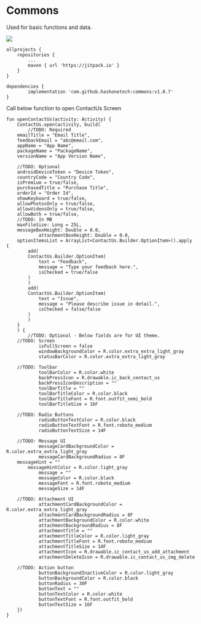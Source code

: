 # Commons
Used for basic functions and data.

[![](https://jitpack.io/v/hashonetech/commons.svg)](https://jitpack.io/#hashonetech/commons)

	allprojects {
		repositories {
			...
			maven { url 'https://jitpack.io' }
		}
	}
  
	dependencies {
	        implementation 'com.github.hashonetech:commons:v1.0.7'
	}

Call below function to open ContactUs Screen

	fun openContactUs(activity: Activity) {
	    ContactUs.open(activity, build(
	    	//TODO: Required
		emailTitle = "Email Title",
		feedbackEmail = "abc@email.com",
		appName = "App Name",
		packageName = "PackageName",
		versionName = "App Version Name",
		
		//TODO: Optional
		androidDeviceToken = "Device Token",
		countryCode = "Country Code",
		isPremium = true/false,
		purchasedTitle = "Purchase Title",
		orderId = "Order Id",
		showKeyboard = true/false,
		allowPhotosOnly = true/false,
		allowVideosOnly = true/false,
		allowBoth = true/false,
		//TODO: In MB
		maxFileSize: Long = 25L,
		messageBoxHeight: Double = 0.0,
            	attachmentBoxHeight: Double = 0.0,
		optionItemsList = ArrayList<ContactUs.Builder.OptionItem>().apply {
		    add(
			ContactUs.Builder.OptionItem(
			    text = "Feedback",
			    message = "Type your feedback here.",
			    isChecked = true/false
			)
		    )
		    add(
			ContactUs.Builder.OptionItem(
			    text = "Issue",
			    message = "Please describe issue in detail.",
			    isChecked = false/false
			)
		    )
		}
	    ) {
	    	//TODO: Optional - Below fields are for UI theme.
		//TODO: Screen
                isFullScreen = false
                windowBackgroundColor = R.color.extra_extra_light_gray
                statusBarColor = R.color.extra_extra_light_gray
                
		//TODO: Toolbar
                toolBarColor = R.color.white
                backPressIcon = R.drawable.ic_back_contact_us
                backPressIconDescription = ""
                toolBarTitle = ""
                toolBarTitleColor = R.color.black
                toolBarTitleFont = R.font.outfit_semi_bold
                toolBarTitleSize = 16F
                
		//TODO: Radio Buttons
                radioButtonTextColor = R.color.black
                radioButtonTextFont = R.font.roboto_medium
                radioButtonTextSize = 14F
                
		//TODO: Message UI
                messageCardBackgroundColor = R.color.extra_extra_light_gray
                messageCardBackgroundRadius = 8F
		messageHint = ""
	        messageHintColor = R.color.light_gray
                message = ""
                messageColor = R.color.black
                messageFont = R.font.roboto_medium
                messageSize = 14F
                
		//TODO: Attachment UI
                attachmentCardBackgroundColor = R.color.extra_extra_light_gray
                attachmentCardBackgroundRadius = 8F
                attachmentBackgroundColor = R.color.white
                attachmentBackgroundRadius = 8F
                attachmentTitle = ""
                attachmentTitleColor = R.color.light_gray
                attachmentTitleFont = R.font.roboto_medium
                attachmentTitleSize = 14F
                attachmentIcon = R.drawable.ic_contact_us_add_attachment
                attachmentDeleteIcon = R.drawable.ic_contact_us_img_delete
                
		//TODO: Action button
                buttonBackgroundInactiveColor = R.color.light_gray
                buttonBackgroundColor = R.color.black
                buttonRadius = 30F
                buttonText = ""
                buttonTextColor = R.color.white
                buttonTextFont = R.font.outfit_bold
                buttonTextSize = 16F
	    })
	}
